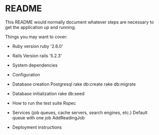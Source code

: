 # README

This README would normally document whatever steps are necessary to get the
application up and running.

Things you may want to cover:

* Ruby version
	ruby '2.6.0'

* Rails Version
	rails  '5.2.3'

* System dependencies

* Configuration

* Database creation
	Postgresql
	rake db:create
	rake db:migrate

* Database initialization
	rake db:seed

* How to run the test suite
	Rspec

* Services (job queues, cache servers, search engines, etc.)
	Default queue with one job
	AddReadingJob

* Deployment instructions

